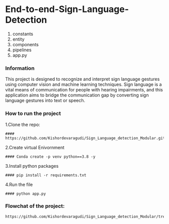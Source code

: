# End-to-end-Sign-Language-Detection

1. constants
2. entity
3. components
4. pipelines
5. app.py

### Information
This project is designed to recognize and interpret sign language gestures using computer vision and machine learning techniques. Sign language is a vital means of communication for people with hearing impairments, and this application aims to bridge the communication gap by converting sign language gestures into text or speech.

### How to run the project
1.Clone the repo:
```
#### https://github.com/Kishordevaragudi/Sign_Language_detection_Modular.git
```
2.Create virtual Enivornment
```
#### Conda create -p venv python==3.8 -y
```
3.Install python packages
```
#### pip install -r requirements.txt
```
4.Run the file
```
#### python app.py
```
### Flowchat of the project:
```
https://github.com/Kishordevaragudi/Sign_Language_detection_Modular/tree/main/flowcharts
```


